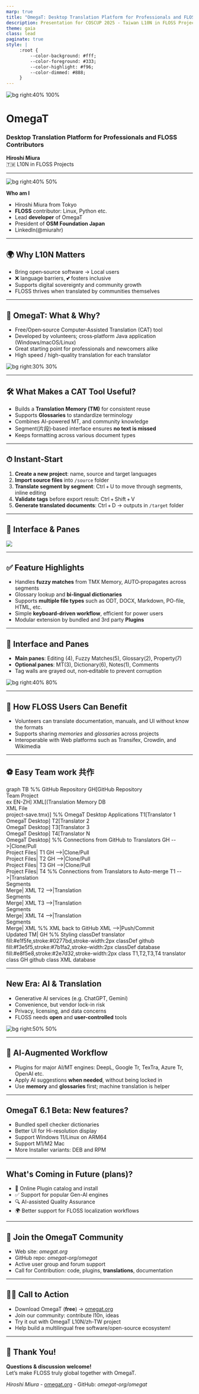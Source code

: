 ```yaml
---
marp: true
title: "OmegaT: Desktop Translation Platform for Professionals and FLOSS Contributors"
description: Presentation for COSCUP 2025 - Taiwan L10N in FLOSS Projects
theme: gaia
class: lead
paginate: true
style: |
     :root {
         --color-background: #fff;
         --color-foreground: #333;
         --color-highlight: #f96;
         --color-dimmed: #888;
     }
---
```


<!-- Title Slide -->
<!-- _class: gaia lead -->
<!-- _paginate: false -->
<!-- _header: '' -->
<!-- _footer: '' -->

![bg right:40% 100%](images/banner-mobile.png)

# OmegaT
### Desktop Translation Platform for Professionals and FLOSS Contributors

**Hiroshi Miura**  
🇹🇼 L10N in FLOSS Projects

---

<!-- 講演者紹介 -->

![bg right:40% 50%](images/self-stand.jpg)

**Who am I**
- Hiroshi Miura from Tokyo
- **FLOSS** contributor: Linux, Python etc.
- Lead **developer** of OmegaT
- President of **OSM Foundation Japan**
- LinkedIn(@miurahr)

---

<!-- Opening hook -->

## 🌍 Why L10N Matters

- Bring open‑source software -> Local users
- ❌ language barriers, 💕 fosters inclusive
- Supports digital sovereignty and community growth
- FLOSS thrives when translated by communities themselves

---

<!-- What is OmegaT -->

## 🚀 OmegaT: What & Why?

- Free/Open‑source Computer‑Assisted Translation (CAT) tool
- Developed by volunteers; cross‑platform Java application (Windows/macOS/Linux)
- Great starting point for professionals and newcomers alike
- High speed / high-quality translation for each translator

![bg right:30% 30%](images/OmegaT_for_Beginners_en_htm_1bb6e15fce01258c.jpg)

---

## 🛠 What Makes a CAT Tool Useful?

- Builds a **Translation Memory (TM)** for consistent reuse
- Supports **Glossaries** to standardize terminology
- Combines AI-powered MT, and community knowledge
- Segment(片段)‑based interface ensures **no text is missed**
- Keeps formatting across various document types

---

## ⏱ Instant‑Start

1. **Create a new project**: name, source and target languages
2. **Import source files** into `/source` folder
3. **Translate segment by segment**: Ctrl + U to move through segments, inline editing
4. **Validate tags** before export result: Ctrl + Shift + V
5. **Generate translated documents**: Ctrl + D → outputs in `/target` folder

---

## 🔎 Interface & Panes

![](images/omegat-startup-screen.png)

--- 

## ✅ Feature Highlights

- Handles **fuzzy matches** from TMX Memory, AUTO‑propagates across segments
- Glossary lookup and **bi‑lingual dictionaries**
- Supports **multiple file types** such as ODT, DOCX, Markdown, PO-file, HTML, etc.
- Simple **keyboard-driven workflow**, efficient for power users
- Modular extension by bundled and 3rd party **Plugins** 

---

## 🔎 Interface and Panes

- **Main panes**: Editing (4), Fuzzy Matches(5), Glossary(2), Property(7)
- **Optional panes**: MT(3), Dictionary(6), Notes(1), Comments
- Tag walls are grayed out, non‑editable to prevent corruption

![bg right:40% 80%](images/omegat--screen-argumented.png)

---

## 🧩 How FLOSS Users Can Benefit

- Volunteers can translate documentation, manuals, and UI without know the formats
- Supports sharing *memories* and *glossaries* across projects
- Interoperable with Web platforms such as Transifex, Crowdin, and Wikimedia

---

## ⚽ Easy Team work 共作

<div class="mermaid">
graph TB
    %% GitHub Repository
    GH[GitHub Repository<br/>Team Project <br/>ex EN-ZH]
    XML[(Translation Memory DB<br/>XML File<br/>project-save.tmx)]
    %% OmegaT Desktop Applications
    T1[Translator 1<br/>OmegaT Desktop]
    T2[Translator 2<br/>OmegaT Desktop]
    T3[Translator 3<br/>OmegaT Desktop]
    T4[Translator N<br/>OmegaT Desktop]
    %% Connections from GitHub to Translators
    GH -->|Clone/Pull<br/>Project Files| T1
    GH -->|Clone/Pull<br/>Project Files| T2
    GH -->|Clone/Pull<br/>Project Files| T3
    GH -->|Clone/Pull<br/>Project Files| T4
    %% Connections from Translators to Auto-merge
    T1 -->|Translation<br/>Segments<br/>Merge| XML
    T2 -->|Translation<br/>Segments<br/>Merge| XML
    T3 -->|Translation<br/>Segments<br/>Merge| XML
    T4 -->|Translation<br/>Segments<br/>Merge| XML
    %% XML back to GitHub
    XML -->|Push/Commit<br/>Updated TM| GH
    %% Styling
    classDef translator fill:#e1f5fe,stroke:#0277bd,stroke-width:2px
    classDef github fill:#f3e5f5,stroke:#7b1fa2,stroke-width:2px
    classDef database fill:#e8f5e8,stroke:#2e7d32,stroke-width:2px
    class T1,T2,T3,T4 translator
    class GH github
    class XML database
</div>


---

## New Era: AI & Translation

- Generative AI services (e.g. ChatGPT, Gemini)
- Convenience, but vendor lock-in risk
- Privacy, licensing, and data concerns
- FLOSS needs **open** and **user-controlled** tools

![bg right:50% 50%](images/freedom_cat_presentation.svg)

---

## 🤖 AI‑Augmented Workflow

- Plugins for major AI/MT engines: DeepL, Google Tr, TexTra, Azure Tr, OpenAI etc.
- Apply AI suggestions **when needed**, without being locked in
- Use **memory** and **glossaries** first; machine translation is helper

---

## OmegaT 6.1 Beta: New features?

- Bundled spell checker dictionaries
- Better UI for Hi-resolution display
- Support Windows 11/Linux on ARM64
- Support M1/M2 Mac
- More Installer variants: DEB and RPM

---

## What's Coming in Future (plans)?

- 🧩 Online Plugin catalog and install
- ✅ Support for popular Gen-AI engines
- 🔍 AI-assisted Quality Assurance
- 🌍 Better support for FLOSS localization workflows

---

## 🤝 Join the OmegaT Community

- Web site: *omegat.org*
- GitHub repo: *omegat-org/omegat*
- Active user group and forum support
- Call for Contribution: code, plugins, **translations**, documentation

---

## 🏃‍♂️ Call to Action

- Download OmegaT (**free**) → [omegat.org](https://omegat.org)
- Join our community: contribute l10n, ideas
- Try it out with OmegaT L10N/zh-TW project
- Help build a multilingual free software/open-source ecosystem!

---

## 🙏 Thank You!

**Questions & discussion welcome!**  
Let’s make FLOSS truly global together with OmegaT.  
<!-- Add this anywhere in your Markdown file -->
<script type="module">
  import mermaid from 'https://cdn.jsdelivr.net/npm/mermaid@10/dist/mermaid.esm.min.mjs';
  mermaid.initialize({ startOnLoad: true });
</script>
_Hiroshi Miura_ - [omegat.org](https://omegat.org) - GitHub: *omegat-org/omegat*



